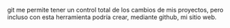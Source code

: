 git me permite tener un control total de los cambios de mis proyectos, pero incluso con esta herramienta podría crear, mediante github, mi sitio web.